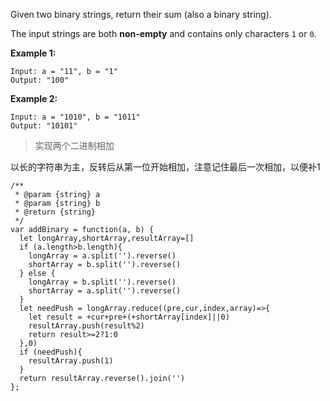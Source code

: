 Given two binary strings, return their sum (also a binary string).

The input strings are both **non-empty** and contains only characters `1` or `0`.

**Example 1:**

```
Input: a = "11", b = "1"
Output: "100"
```

**Example 2:**

```
Input: a = "1010", b = "1011"
Output: "10101"
```

> 实现两个二进制相加

以长的字符串为主，反转后从第一位开始相加，注意记住最后一次相加，以便补1

```
/**
 * @param {string} a
 * @param {string} b
 * @return {string}
 */
var addBinary = function(a, b) {
  let longArray,shortArray,resultArray=[]
  if (a.length>b.length){
    longArray = a.split('').reverse()
    shortArray = b.split('').reverse()
  } else {
    longArray = b.split('').reverse()
    shortArray = a.split('').reverse()
  }
  let needPush = longArray.reduce((pre,cur,index,array)=>{
    let result = +cur+pre+(+shortArray[index]||0)
    resultArray.push(result%2)
    return result>=2?1:0
  },0)
  if (needPush){
    resultArray.push(1)
  }
  return resultArray.reverse().join('')
};
```

